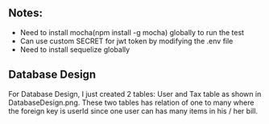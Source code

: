 ## Notes: ##
* Need to install mocha(npm install -g mocha) globally to run the test
* Can use custom SECRET for jwt token by modifying the .env file
* Need to install sequelize globally

## Database Design ##
For Database Design, I just created 2 tables: User and Tax table as shown in DatabaseDesign.png. These two tables has relation of one to many  where the foreign key is userId since one user can has many items in his / her bill.

